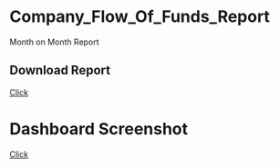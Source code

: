 #                                              Company_Flow_Of_Funds_Report
 Month on Month Report
 ## Download Report
[Click](PowerBI_Reports/Flow_Of_Funds.pbix)
# Dashboard Screenshot
[Click](Screenshots/Report1.png)
